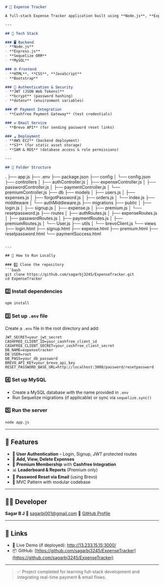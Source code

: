 
```markdown
# 💸 Expense Tracker

A full-stack Expense Tracker application built using **Node.js**, **Express.js**, **Sequelize**, and **MySQL**. It allows users to track daily expenses, upgrade to premium via **Cashfree Payment Gateway**, and access advanced analytics. Password reset is also enabled via email using **Brevo**.

---

## 🧰 Tech Stack

### 🖥 Backend
- **Node.js**
- **Express.js**
- **Sequelize ORM**
- **MySQL**

### 🌐 Frontend
- **HTML**, **CSS**, **JavaScript**
- **Bootstrap**

### 🔐 Authentication & Security
- **JWT (JSON Web Tokens)**
- **bcrypt** (password hashing)
- **dotenv** (environment variables)

### 💳 Payment Integration
- **Cashfree Payment Gateway** (test credentials)

### ✉️ Email Service
- **Brevo API** (for sending password reset links)

### ☁️ Deployment
- **AWS EC2** (backend deployment)
- **S3** (for static asset storage)
- **IAM & RDS** (database access & role permissions)

---

## 📁 Folder Structure

```

.
├── app.js
├── .env
├── package.json
├── config
│   └── config.json
├── controllers
│   ├── authController.js
│   ├── expenseController.js
│   ├── passwordController.js
│   ├── paymentController.js
│   └── premiumController.js
├── db
├── models
│   ├── users.js
│   ├── expenses.js
│   ├── forgotPassword.js
│   ├── orders.js
│   └── index.js
├── middleware
│   └── authMiddleware.js
├── migrations
├── public
│   ├── login.js
│   ├── signup.js
│   ├── expense.js
│   ├── premium.js
│   └── resetpassword.js
├── routes
│   ├── authRoutes.js
│   ├── expenseRoutes.js
│   ├── passwordRoutes.js
│   ├── paymentRoutes.js
│   ├── premiumRoutes.js
│   └── User.js
├── utils
│   └── brevoClient.js
└── views
├── login.html
├── signup.html
├── expense.html
├── premium.html
├── resetpassword.html
└── paymentSuccess.html

````

---

## 🔧 How to Run Locally

### 1️⃣ Clone the repository
```bash
git clone https://github.com/sagarbj3245/ExpenseTracker.git
cd ExpenseTracker
````

### 2️⃣ Install dependencies

```bash
npm install
```

### 3️⃣ Set up `.env` file

Create a `.env` file in the root directory and add:

```
JWT_SECRET=your_jwt_secret
CASHFREE_CLIENT_ID=your_cashfree_client_id
CASHFREE_CLIENT_SECRET=your_cashfree_client_secret
DB_NAME=expensetracker
DB_USER=root
DB_PASS=your_db_password
BREVO_API_KEY=your_brevo_api_key
RESET_PASSWORD_BASE_URL=http://localhost:3000/password/resetpassword
```

### 4️⃣ Set up MySQL

* Create a MySQL database with the name provided in `.env`
* Run Sequelize migrations (if applicable) or sync via `sequelize.sync()`

### 5️⃣ Run the server

```bash
node app.js
```

---

## 🌟 Features

* 🔐 **User Authentication** – Login, Signup, JWT protected routes
* 💸 **Add, View, Delete Expenses**
* 🏅 **Premium Membership** with **Cashfree Integration**
* 📊 **Leaderboard & Reports** (Premium only)
* 🔁 **Password Reset via Email** (using Brevo)
* 🧼 MVC Pattern with modular codebase

---

## 👨‍💻 Developer

**Sagar B J**
📧 [sagarbj001@gmail.com](mailto:sagarbj001@gmail.com)
🔗 [GitHub Profile](https://github.com/sagarbj3245)

---

## 📌 Links

* 🔗 Live Demo (if deployed): http://13.233.15.15:3000/
* 📦 GitHub: [https://github.com/sagarbj3245/ExpenseTracker](https://github.com/sagarbj3245/ExpenseTracker)

---

> ✅ Project completed for learning full-stack development and integrating real-time payment & email flows.


